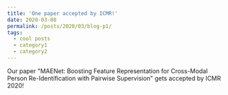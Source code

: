 ```yaml
---
title: 'One paper accepted by ICMR!'
date: 2020-03-08
permalink: /posts/2020/03/blog-p1/
tags:
  - cool posts
  - category1
  - category2
---
```

Our paper "MAENet: Boosting Feature Representation for Cross-Modal Person Re-Identification with Pairwise Supervision" gets accepted by ICMR 2020!


